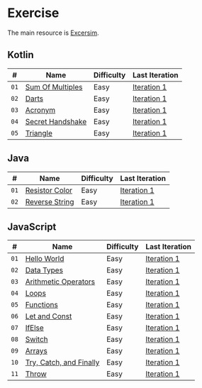 # Exercise

The main resource is [Excersim](https://exercism.org).

## Kotlin

| #    | Name                                                                              | Difficulty | Last Iteration                                               |
| ---- | --------------------------------------------------------------------------------- | ---------- | ------------------------------------------------------------ |
| `01` | [Sum Of Multiples](https://exercism.org/tracks/kotlin/exercises/sum-of-multiples) | Easy       | [Iteration 1](Exercism/Kotlin/SumOfMultiples/Iteration1.kt)  |
| `02` | [Darts](https://exercism.org/tracks/kotlin/exercises/darts)                       | Easy       | [Iteration 1](Exercism/Kotlin/Darts/Iteration1.kt)           |
| `03` | [Acronym](https://exercism.org/tracks/kotlin/exercises/acronym)                   | Easy       | [Iteration 1](Exercism/Kotlin/Acronym/Iteration1.kt)         |
| `04` | [Secret Handshake](https://exercism.org/tracks/kotlin/exercises/secret-handshake) | Easy       | [Iteration 1](Exercism/Kotlin/SecretHandshake/Iteration1.kt) |
| `05` | [Triangle](https://exercism.org/tracks/kotlin/exercises/triangle)                 | Easy       | [Iteration 1](Exercism/Kotlin/Triangle/Iteration1.kt)        |

## Java

| #    | Name                                                                        | Difficulty | Last Iteration                                             |
| ---- | --------------------------------------------------------------------------- | ---------- | ---------------------------------------------------------- |
| `01` | [Resistor Color](https://exercism.org/tracks/java/exercises/resistor-color) | Easy       | [Iteration 1](Exercism/Java/ResistorColor/Iteration1.java) |
| `02` | [Reverse String](https://exercism.org/tracks/java/exercises/reverse-string) | Easy       | [Iteration 1](Exercism/Java/ReverseString/Iteration1.java) |

## JavaScript

| #    | Name                                                                                                                      | Difficulty | Last Iteration                                                                 |
| ---- | ------------------------------------------------------------------------------------------------------------------------- | ---------- | ------------------------------------------------------------------------------ |
| `01` | [Hello World](https://www.hackerrank.com/challenges/js10-hello-world/problem?isFullScreen=true)                           | Easy       | [Iteration 1](HackerRank/10DaysOfJavaScript/HelloWorld/Iteration1.js)          |
| `02` | [Data Types](https://www.hackerrank.com/challenges/js10-data-types/problem?h_r=next-challenge&h_v=zen&isFullScreen=false) | Easy       | [Iteration 1](HackerRank/10DaysOfJavaScript/DataTypes/Iteration1.js)           |
| `03` | [Arithmetic Operators](https://www.hackerrank.com/challenges/js10-arithmetic-operators/problem?isFullScreen=true)         | Easy       | [Iteration 1](HackerRank/10DaysOfJavaScript/ArithmeticOperators/Iteration1.js) |
| `04` | [Loops](https://www.hackerrank.com/challenges/js10-loops/problem?isFullScreen=true)                                       | Easy       | [Iteration 1](HackerRank/10DaysOfJavaScript/Loops/Iteration1.js)               |
| `05` | [Functions](https://www.hackerrank.com/challenges/js10-function/problem?isFullScreen=true)                                | Easy       | [Iteration 1](HackerRank/10DaysOfJavaScript/Functions/Iteration1.js)           |
| `06` | [Let and Const](https://www.hackerrank.com/challenges/js10-let-and-const/problem?isFullScreen=true)                       | Easy       | [Iteration 1](HackerRank/10DaysOfJavaScript/LetAndConst/Iteration1.js)         |
| `07` | [IfElse](https://www.hackerrank.com/challenges/js10-if-else/problem?isFullScreen=true)                                    | Easy       | [Iteration 1](HackerRank/10DaysOfJavaScript/IfElse/Iteration1.js)              |
| `08` | [Switch](https://www.hackerrank.com/challenges/js10-switch/problem?isFullScreen=true)                                     | Easy       | [Iteration 1](HackerRank/10DaysOfJavaScript/Switch/Iteration1.js)              |
| `09` | [Arrays](https://www.hackerrank.com/challenges/js10-arrays/problem?isFullScreen=true)                                     | Easy       | [Iteration 1](HackerRank/10DaysOfJavaScript/Arrays/Iteration1.js)              |
| `10` | [Try, Catch, and Finally](https://www.hackerrank.com/challenges/js10-try-catch-and-finally/problem?isFullScreen=false)    | Easy       | [Iteration 1](HackerRank/10DaysOfJavaScript/TCF/Iteration1.js)                 |
| `11` | [Throw](https://www.hackerrank.com/challenges/js10-throw/problem?isFullScreen=false)                                      | Easy       | [Iteration 1](HackerRank/10DaysOfJavaScript/Throw/Iteration1.js)               |
